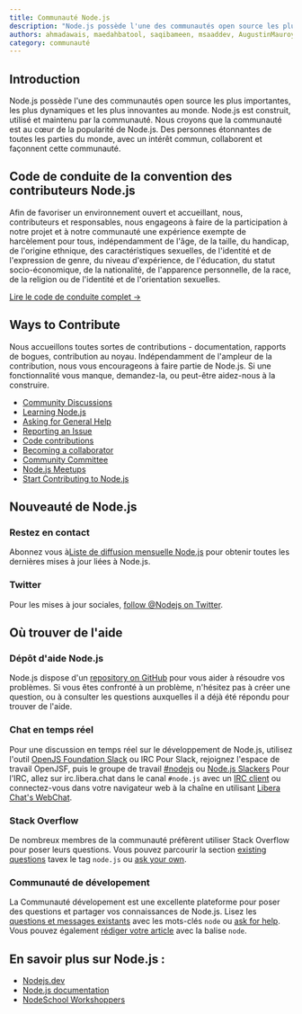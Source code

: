 ```yaml
---
title: Communauté Node.js
description: "Node.js possède l'une des communautés open source les plus importantes, les plus dynamiques et les plus innovantes au monde. Node.js est construit, utilisé et maintenu par la communauté. Nous croyons que la communauté est au cœur de la popularité de Node.js. Des personnes étonnantes de toutes les parties du monde, avec un intérêt commun, collaborent et façonnent cette communauté."
authors: ahmadawais, maedahbatool, saqibameen, msaaddev, AugustinMauroy
category: communauté
---
```


## Introduction

Node.js possède l'une des communautés open source les plus importantes, les plus dynamiques et les plus innovantes au monde. Node.js est construit, utilisé et maintenu par la communauté. Nous croyons que la communauté est au cœur de la popularité de Node.js. Des personnes étonnantes de toutes les parties du monde, avec un intérêt commun, collaborent et façonnent cette communauté.

## Code de conduite de la convention des contributeurs Node.js

Afin de favoriser un environnement ouvert et accueillant, nous, contributeurs et responsables, nous engageons à faire de la participation à notre projet et à notre communauté une expérience exempte de harcèlement pour tous, indépendamment de l'âge, de la taille, du handicap, de l'origine ethnique, des caractéristiques sexuelles, de l'identité et de l'expression de genre, du niveau d'expérience, de l'éducation, du statut socio-économique, de la nationalité, de l'apparence personnelle, de la race, de la religion ou de l'identité et de l'orientation sexuelles.

[Lire le code de conduite complet →](https://github.com/nodejs/admin/blob/main/CODE_OF_CONDUCT.md)

## Ways to Contribute

Nous accueillons toutes sortes de contributions - documentation, rapports de bogues, contribution au noyau. Indépendamment de l'ampleur de la contribution, nous vous encourageons à faire partie de Node.js. Si une fonctionnalité vous manque, demandez-la, ou peut-être aidez-nous à la construire.

* [Community Discussions](https://nodejs.org/en/get-involved/#community-discussion)
* [Learning Node.js](https://nodejs.org/en/get-involved/#learning)
* [Asking for General Help](https://nodejs.org/en/get-involved/contribute/#asking-for-general-help)
* [Reporting an Issue](https://nodejs.org/en/get-involved/contribute/#reporting-an-issue)
* [Code contributions](https://nodejs.org/en/get-involved/contribute/#code-contributions)
* [Becoming a collaborator](https://nodejs.org/en/get-involved/contribute/#becoming-a-collaborator)
* [Community Committee](https://github.com/nodejs/community-committee)
* [Node.js Meetups](https://nodejs.org/en/get-involved/node-meetups/)
* [Start Contributing to Node.js](https://dev.to/azure/start-contributing-to-nodejs-in-the-new-year-3dlh)

## Nouveauté de Node.js

### Restez en contact

Abonnez vous à[Liste de diffusion mensuelle Node.js](https://us14.campaign-archive.com/home/?u=c7c2e114a827812354112c23b\&id=f006b61f29) pour obtenir toutes les dernières mises à jour liées à Node.js.

### Twitter

Pour les mises à jour sociales, [follow @Nodejs on Twitter](https://twitter.com/nodejs).

## Où trouver de l'aide

### Dépôt d'aide Node.js

Node.js dispose d'un [repository on GitHub](https://github.com/nodejs/help) pour vous aider à résoudre vos problèmes. Si vous êtes confronté à un problème, n'hésitez pas à créer une question, ou à consulter les questions auxquelles il a déjà été répondu pour trouver de l'aide.

### Chat en temps réel

Pour une discussion en temps réel sur le développement de Node.js, utilisez l'outil [OpenJS Foundation Slack](https://slack-invite.openjsf.org/) ou IRC
Pour Slack, rejoignez l'espace de travail OpenJSF, puis le groupe de travail [#nodejs](https://openjs-foundation.slack.com/archives/CK9Q4MB53) ou [Node.js Slackers](https://www.nodeslackers.com/)
Pour l'IRC, allez sur irc.libera.chat dans le canal `#node.js` avec un [IRC client](https://en.wikipedia.org/wiki/Comparison_of_Internet_Relay_Chat_clients) ou connectez-vous dans votre navigateur web à la chaîne en utilisant [Libera Chat's WebChat](https://web.libera.chat/#node.js).

### Stack Overflow

De nombreux membres de la communauté préfèrent utiliser Stack Overflow pour poser leurs questions. Vous pouvez parcourir la section [existing questions](https://stackoverflow.com/questions/tagged/node.js) tavex le tag `node.js` ou [ask your own](https://stackoverflow.com/questions/ask?tags=node.js).

### Communauté de dévelopement

La Communauté dévelopement est une excellente plateforme pour poser des questions et partager vos connaissances de Node.js. Lisez les [questions et messages existants](https://dev.to/t/node) avec les mots-clés `node` ou [ask for help](https://dev.to/new/help). Vous pouvez également [rédiger votre article](https://dev.to/new/node) avec la balise `node`.

## En savoir plus sur Node.js :

* [Nodejs.dev](https://nodejs.dev/)
* [Node.js documentation](https://nodejs.org/en/docs/)
* [NodeSchool Workshoppers](https://nodeschool.io/#workshoppers)
